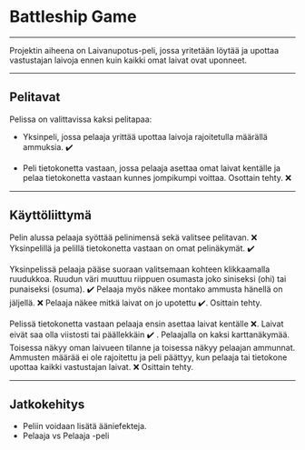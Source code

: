 # Battleship Game

---

Projektin aiheena on Laivanupotus-peli, jossa yritetään löytää ja upottaa vastustajan laivoja ennen kuin kaikki omat laivat ovat uponneet.

---

## Pelitavat

Pelissa on valittavissa kaksi pelitapaa:

- Yksinpeli, jossa pelaaja yrittää upottaa laivoja rajoitetulla määrällä ammuksia. :heavy_check_mark:

- Peli tietokonetta vastaan, jossa pelaaja asettaa omat laivat kentälle ja pelaa tietokonetta vastaan kunnes jompikumpi voittaa. Osottain tehty. :x:

---

## Käyttöliittymä

Pelin alussa pelaaja syöttää pelinimensä sekä valitsee pelitavan. :x: Yksinpelillä ja pelillä tietokonetta vastaan on omat pelinäkymät. :heavy_check_mark:

Yksinpelissä pelaaja pääse suoraan valitsemaan kohteen klikkaamalla ruudukkoa. Ruudun väri muuttuu riippuen osumasta joko siniseksi (ohi) tai punaiseksi (osuma). :heavy_check_mark: Pelaaja myös näkee montako ammusta hänellä on jäljellä. :x: Pelaaja näkee mitkä laivat on jo upotettu :heavy_check_mark:. Osittain tehty.

Pelissä tietokonetta vastaan pelaaja ensin asettaa laivat kentälle :x:. Laivat eivät saa olla viistosti tai päällekkäin :heavy_check_mark: . Pelaajalla on kaksi karttanäkymää. Toisessa näkyy oman laivueen tilanne ja toisessa näkyy pelaajan ammunnat. Ammusten määrää ei ole rajoitettu ja peli päättyy, kun pelaaja tai tietokone upottaa kaikki vastustajan laivat. :x: Osittain tehty. 

---

## Jatkokehitys

 - Peliin voidaan lisätä ääniefekteja. 
 - Pelaaja vs Pelaaja -peli 